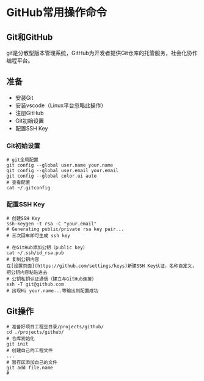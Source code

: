 # GitHub常用操作命令

## Git和GitHub

git是分散型版本管理系统，GitHub为开发者提供Git仓库的托管服务，社会化协作编程平台。

## 准备

- 安装Git
- 安装vscode（Linux平台忽略此操作）
- 注册GitHub
- Git初始设置
- 配置SSH Key

### Git初始设置

```shell
# git全局配置
git config --global user.name your.name
git config --global user.email your.email
git config --global color.ui auto
# 查看配置
cat ~/.gitconfig
```

### 配置SSH Key

```shell
# 创建SSH Key
ssh-keygen -t rsa -C "your.email"
# Generating public/private rsa key pair...
# 三次回车即可生成 ssh key

# 在GitHub添加公钥（public key）
cat ~/.ssh/id_rsa.pub
# 复制公钥内容
在[设置页面](https://github.com/settings/keys)新建SSH Key认证，名称自定义，把公钥内容粘贴进去
# 公钥私钥认证通信（建立与GitHub连接）
ssh -T git@github.com
# 出现Hi your.name...等输出则配置成功
```

## Git操作

```shell
# 准备好项目工程空目录/projects/github/
cd ./projects/github/
# 仓库初始化
git init
# 创建自己的工程文件
...
# 暂存区添加自己的文件
git add file.name
# 
```
